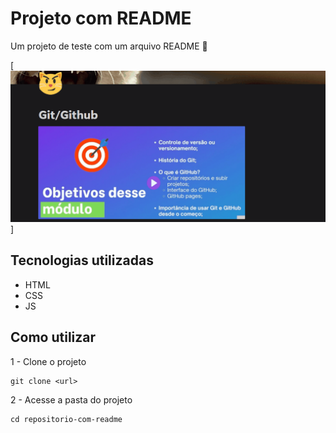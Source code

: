# Projeto com README
Um projeto de teste com um arquivo README 🚀

[<img src="tela.gif" alt="gif da tela inicial do projeto xyz">]

## Tecnologias utilizadas
- HTML
- CSS
- JS

## Como utilizar

1 - Clone o projeto
```
git clone <url>
```

2 - Acesse a pasta do projeto
```
cd repositorio-com-readme
```
